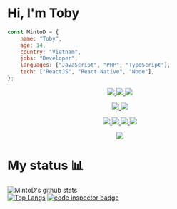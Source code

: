 # Hi, I'm Toby 

```javascript
const MintoD = {
    name: "Toby",
    age: 14,
    country: "Vietnam",
    jobs: "Developer",
    languages: ["JavaScript", "PHP", "TypeScript"],
    tech: ["ReactJS", "React Native", "Node"],
};
```

<p align="center"><a href="#">
  <img src="https://img.shields.io/badge/-JavaScript-20232a?logoColor=F0DB4F&logo=JavaScript"/>
  <img src="https://img.shields.io/badge/-TypeScript-20232a?logoColor=007acc&logo=TypeScript"/>
  <img src="https://img.shields.io/badge/-PHP-20232a?logoColor=8993be&logo=PHP"/>
</a></p>
<p align="center"><a href="#">
  <img src="https://img.shields.io/badge/-ReactJS-20232a?logoColor=61DBFB&logo=React"/>
  <img src="https://img.shields.io/badge/-NodeJS-20232a?logoColor=41B883&logo=Node.js"/>
</a></p><p align="center"><a href="#">
  <img src="https://img.shields.io/badge/-Ubuntu-20232a?logoColor=8a90c7&logo=Ubuntu"/>
  <img src="https://img.shields.io/badge/-Git-20232a?logoColor=8a90c7&logo=Git"/>
  <img src="https://img.shields.io/badge/-VSCode-20232a?logoColor=8a90c7&logo=visual-studio-code"/>
  <img src="https://img.shields.io/badge/-PhpStorm-20232a?logoColor=8a90c7&logo=PhpStorm"/>
</a></p>

<p align="center"><a href="#">
  <img src="https://img.shields.io/badge/-heytoby@protonmail.com-20232a?logoColor=8a90c7&logo=Protonmail"/>
</a></p>

# My status :bar_chart:

![MintoD's github stats](https://github-readme-stats.vercel.app/api?username=MintoD&show_icons=true&theme=react)  
[![Top Langs](https://github-readme-stats.vercel.app/api/top-langs/?username=MintoD&theme=react&layout=compact)](https://github.com/MintoD)
<a href="https://frontend.code-inspector.com/public/user/github/MintoD">
   <img src="https://code-inspector.com/public/badge/user/github/MintoD?style=dark" alt="code inspector badge" />
</a>  
